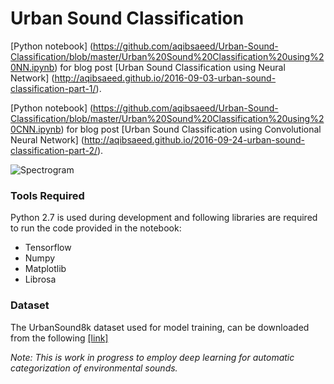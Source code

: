 # Urban Sound Classification 

[Python notebook] (https://github.com/aqibsaeed/Urban-Sound-Classification/blob/master/Urban%20Sound%20Classification%20using%20NN.ipynb) for blog post [Urban Sound Classification using Neural Network] (http://aqibsaeed.github.io/2016-09-03-urban-sound-classification-part-1/). 

[Python notebook] (https://github.com/aqibsaeed/Urban-Sound-Classification/blob/master/Urban%20Sound%20Classification%20using%20CNN.ipynb) for blog post [Urban Sound Classification using Convolutional Neural Network] (http://aqibsaeed.github.io/2016-09-24-urban-sound-classification-part-2/). 

![Spectrogram](https://github.com/aqibsaeed/Urban-Sound-Classification/blob/master/urban-sound-spectrogram.png)

### Tools Required

Python 2.7 is used during development and following libraries are required to run the code provided in the notebook:
* Tensorflow
* Numpy
* Matplotlib
* Librosa

### Dataset

The UrbanSound8k dataset used for model training, can be downloaded from the following [[link]](https://serv.cusp.nyu.edu/projects/urbansounddataset/urbansound8k.html)

*Note: This is work in progress to employ deep learning for automatic categorization of environmental sounds.*
